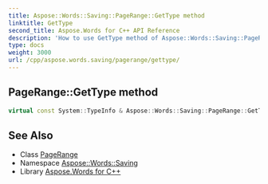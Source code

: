 ```yaml
---
title: Aspose::Words::Saving::PageRange::GetType method
linktitle: GetType
second_title: Aspose.Words for C++ API Reference
description: 'How to use GetType method of Aspose::Words::Saving::PageRange class in C++.'
type: docs
weight: 3000
url: /cpp/aspose.words.saving/pagerange/gettype/
---
```

## PageRange::GetType method




```cpp
virtual const System::TypeInfo & Aspose::Words::Saving::PageRange::GetType() const override
```

## See Also

* Class [PageRange](../)
* Namespace [Aspose::Words::Saving](../../)
* Library [Aspose.Words for C++](../../../)

